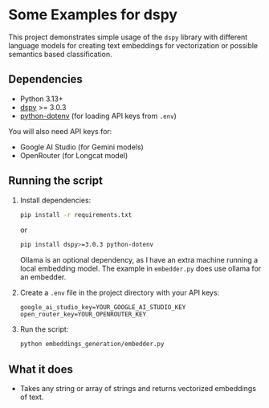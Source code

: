 # Some Examples for dspy

This project demonstrates simple usage of the `dspy` library with different language models for creating text embeddings for vectorization or possible semantics based classification.

## Dependencies

- Python 3.13+
- [dspy](https://pypi.org/project/dspy/) >= 3.0.3
- [python-dotenv](https://pypi.org/project/python-dotenv/) (for loading API keys from `.env`)

You will also need API keys for:
- Google AI Studio (for Gemini models)
- OpenRouter (for Longcat model)

## Running the script

1. Install dependencies:
    ```bash
    pip install -r requirements.txt
    ```
    or
    ```bash
    pip install dspy>=3.0.3 python-dotenv
    ```
    Ollama is an optional dependency, as I have an extra machine running a local embedding model. The example in `embedder.py` does use ollama for an embedder.

2. Create a `.env` file in the project directory with your API keys:
    ```
    google_ai_studio_key=YOUR_GOOGLE_AI_STUDIO_KEY
    open_router_key=YOUR_OPENROUTER_KEY
    ```

3. Run the script:
    ```bash
    python embeddings_generation/embedder.py
    ```

## What it does

- Takes any string or array of strings and returns vectorized embeddings of text.